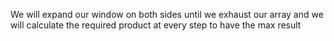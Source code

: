 We will expand our window on both sides until we exhaust our array and we will calculate the required product at every step to have the max result